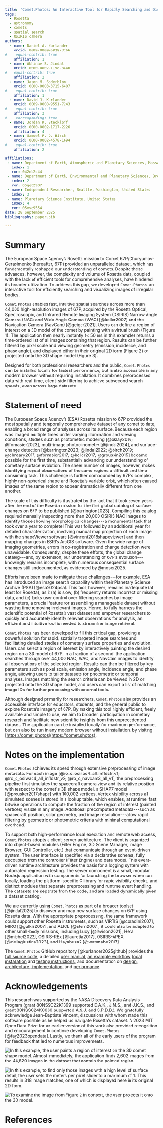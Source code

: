 ```yaml
---
title: 'Comet.Photos: An Interactive Tool for Rapidly Searching and Displaying Rosetta Mission Images by Spatial Location and Other Properties'
tags:
  - Rosetta
  - astronomy
  - comets
  - spatial search
  - OSIRIS camera
authors:
  - name: Daniel A. Kurlander
    orcid: 0009-0009-6828-3266
#    equal-contrib: true
    affiliation: 1
  - name: Abhinav S. Jindal
    orcid: 0000-0002-1158-3446
#   equal-contrib: true
    affiliation: 2
  - name: Jason M. Soderblom
    orcid: 0000-0003-3715-6407
#    equal-contrib: true
    affiliation: 1
  - name: David J. Kurlander
    orcid: 0009-0008-9551-7243
#    equal-contrib: true
    affiliation: 3
#    corresponding: true
  - name: Jordan K. Steckloff
    orcid: 0000-0002-1717-2226
    affiliation: 4
  - name: Samuel P. D. Birch
    orcid: 0000-0002-4578-1694
#    equal-contrib: true
    affiliation: 2

affiliations:
 - name: Department of Earth, Atmospheric and Planetary Sciences, Massachusetts Institute of Technology, United States
   index: 1
   ror: 042nb2s44
 - name: Department of Earth, Environmental and Planetary Sciences, Brown University, United States
   index: 2
   ror: 05gq02987
 - name: Independent Researcher, Seattle, Washington, United States
   index: 3
 - name: Planetary Science Institute, United States
   index: 4
   ror: 05vvg9554
date: 28 September 2025
bibliography: paper.bib

---
```


# Summary

The European Space Agency’s Rosetta mission to Comet 67P/Churyumov-Gerasimenko (hereafter, 67P) provided an unparalleled dataset, which has fundamentally reshaped our understanding of comets. Despite these advances, however, the complexity and volume of Rosetta data, coupled with the lack of efficient tools for comprehensive analyses, have hindered its broader utilization. To address this gap, we developed `Comet.Photos`, an interactive tool for efficiently searching and visualizing images of irregular bodies.

`Comet.Photos` enables fast, intuitive spatial searches across more than 44,000 high-resolution images of 67P, acquired by the Rosetta Optical, Spectroscopic, and Infrared Remote Imaging System (OSIRIS) Narrow Angle Camera (NAC) and Wide Angle Camera (WAC) [@keller2007] and the Navigation Camera (NavCam) [@geiger2021]. Users can define a region of interest on a 3D model of the comet by painting with a virtual brush (Figure 1). The application then nearly instantly (< 50 ms in this example) returns a time-ordered list of all images containing that region. Results can be further filtered by pixel scale and viewing geometry (emission, incidence, and phase angle), and displayed either in their original 2D form (Figure 2) or projected onto the 3D shape model (Figure 3).

Designed for both professional researchers and the public, `Comet.Photos` can be installed locally for fastest performance, but is also accessible in any modern browser without requiring installation. It combines preprocessed data with real-time, client-side filtering to achieve subsecond search speeds, even across large datasets.

# Statement of need

The European Space Agency’s (ESA) Rosetta mission to 67P provided the most spatially and temporally comprehensive dataset of any comet to date, enabling a broad range of analyses across its surface. Because each region was imaged multiple times under varying illumination and viewing conditions, studies such as photometric modeling [@oklay2016; @fornasier2023], multi-image photoclinometry [@jindal2024], and surface-change detection [@barrington2023; @jindal2022; @birch2019; @elmaary2017; @fornasier2017; @keller2017; @groussin2015] became possible for the first time, substantially advancing our understanding of cometary surface evolution. The sheer number of images, however, makes identifying repeat observations of the same regions a difficult and time-consuming task. This challenge is further compounded by 67P’s complex, highly non-spherical shape and Rosetta’s variable orbit, which often caused images of the same region to appear dramatically different from one another.  

The scale of this difficulty is illustrated by the fact that it took seven years after the end of the Rosetta mission for the first global catalog of surface changes on 67P to be published [@barrington2023]. Compiling this catalog required manually inspecting more than 20,000 OSIRIS NAC images to identify those showing morphological changes---a monumental task that took over a year to complete! This was followed by an additional year for detailed characterization, involving manual map projection of each image with the shapeViewer software [@vincent2018shapeviewer] and then mapping changes in ESRI’s ArcGIS software. Given the wide range of imaging geometries, errors in co-registration and change detection were unavoidable. Consequently, despite these efforts, the global change catalog---and, by extension, our understanding of 67P’s evolution---knowingly remains incomplete, with numerous consequential surface changes still undocumented, as evidenced by @moser2025.

Efforts have been made to mitigate these challenges---for example, ESA has introduced an image search capability within their Planetary Science Archive (PSA) [@esa2024psa]. This tool, however, remains inadequate (at least for Rosetta), as it (a) is slow, (b) frequently returns incorrect or missing data, and (c) lacks user control over filtering searches by image parameters, a crucial feature for assembling a manageable dataset without wasting time removing irrelevant images. Hence, to fully harness the scientific potential of Rosetta’s vast dataset and empower researchers to quickly and accurately identify relevant observations for analysis, an efficient and intuitive tool is needed to streamline image retrieval.  

`Comet.Photos` has been developed to fill this critical gap, providing a powerful solution for rapid, spatially targeted image searches and facilitating detailed studies of cometary surface properties and evolution. Users can select a region of interest by interactively painting the desired region on a 3D model of 67P. In a fraction of a second, the application searches through over 44,000 NAC, WAC, and NavCam images to identify all observations of the selected region. Results can then be filtered by key parameters such as pixel scale, emission angle, incidence angle, and phase angle, allowing users to tailor datasets for photometric or temporal analyses. Images matching the search criteria can be viewed in 2D or projected onto the 3D shape model, and users can export a list of matching image IDs for further processing with external tools.

Although designed primarily for researchers, `Comet.Photos` also provides an accessible interface for educators, students, and the general public to explore Rosetta’s imagery of 67P. By making this tool highly efficient, freely available and simple to use, we aim to broaden participation in cometary research and facilitate new scientific insights from this unprecedented dataset. The application can be installed locally for maximum performance, but can also be run in any modern browser without installation, by visiting [https://comet.photos](https://comet.photos).

# Notes on the implementation

`Comet.Photos` achieves its speed through extensive preprocessing of image metadata. For each image [@ro_c_osinac4_all_infldstr_v1; @ro_c_osiwac4_all_infldstr_v2; @ro_c_navcam3_all_v1], the preprocessing pipeline first simulates the spacecraft camera view and its relative position with respect to the comet's 3D shape model, a SHAP7 model [@preusker2017shape] with 100,002 vertices. Vertex visibility across all simulated scenes is stored in a lookup table, which enables, at runtime, fast bitwise operations to compute the fraction of the region of interest (painted vertices) visible in any image. Additional precomputed metadata---such as spacecraft position, solar geometry, and image resolution---allow rapid filtering by geometric or photometric criteria with minimal computational overhead.

To support both high-performance local execution and remote web access, `Comet.Photos` adopts a client-server architecture. The client is organized into object-based modules (Filter Engine, 3D Scene Manager, Image Browser, GUI Controller, etc.) that communicate through an event-driven system. The user interface is specified via a declarative schema, fully decoupled from the controller (Filter Engine) and data model. This event-driven runtime architecture provides the basis for a logging system with automated regression testing. The server component is a small, modular Node.js application with components for launching the browser when run locally, loading the platform-specific C library for rapid visibility checks, and distinct modules that separate preprocessing and runtime event handling. The datasets are separate from the code, and are loaded dynamically given a dataset catalog. 

We are currently using `Comet.Photos` as part of a broader toolset [@jindal2025] to discover and map new surface changes on 67P using Rosetta data. With the appropriate preprocessing, the same framework could support other Rosetta instruments,  such as VIRTIS [@coradini2007], MIRO [@gulkis2007], and ALICE [@stern2007]; it could also be adapted to other small-body missions, including Lucy [@levison2021], Hera [@michel2022], OSIRIS-REx [@lauretta2017], OSIRIS-APEX [@dellagiustina2023], and Hayabusa2 [@watanabe2017].

The `Comet.Photos` GitHub repository [@kurlander2025github] provides the [full source code](https://github.com/comet-dot-photos/comet-dot-photos), a detailed [user manual](https://github.com/comet-dot-photos/comet-dot-photos#user-manual), [an example workflow](https://github.com/comet-dot-photos/comet-dot-photos#step-by-step-example), [local installation](https://github.com/comet-dot-photos/comet-dot-photos#installation) and [testing instructions](https://github.com/comet-dot-photos/comet-dot-photos#testing-the-installation), and  documentation on [design, architecture, implementation](https://github.com/comet-dot-photos/comet-dot-photos#design-architecture-and-implementation), and [performance](https://github.com/comet-dot-photos/comet-dot-photos#performance).

# Acknowledgements

This research was supported by the NASA Discovery Data Analysis Program (grant 80NSSC22K1399 supported D.A.K., J.M.S., and J.K.S., and grant 80NSSC24K0060 supported A.S.J. and S.P.D.B.). We gratefully acknowledge Jean-Baptiste Vincent, discussions with whom made this software possible as he helped us navigate Rosetta’s dataset. A 2023 MIT Open Data Prize for an earlier version of this work also provided recognition and encouragement to continue developing `Comet.Photos` [@fay2023opendata]. Lastly, we thank all of the early users of the program for feedback that led to numerous improvements.

![In this example, the user paints a region of interest on the 3D comet shape model. Almost immediately, the application finds 2,602 images from the 44,520 images in the dataset that contain the painted region.](Fig1a.PNG) 

![In this example, to find only those images with a high level of surface detail, the user sets the meters per pixel slider to a maximum of 1. This results in 318 image matches, one of which is displayed here in its original 2D form.](Fig1b.PNG)

![To examine the image from Figure 2 in context, the user projects it onto the 3D model.](Fig1c.PNG)


# References